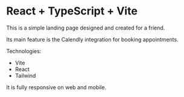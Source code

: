 # React + TypeScript + Vite

This is a simple landing page designed and created for a friend.

Its main feature is the Calendly integration for booking appointments.

Technologies:
- Vite
- React
- Tailwind
  
It is fully responsive on web and mobile. 

